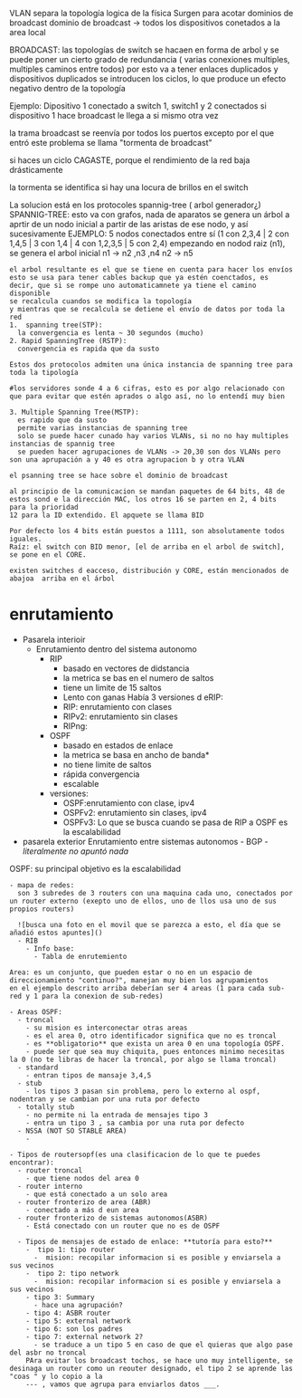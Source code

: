 VLAN separa la topología logica de la física
Surgen para acotar dominios de broadcast
  dominio de broadcast -> todos los dispositivos conetados a la area local

BROADCAST:
  las topologías de switch se hacaen en forma de arbol y
  se puede poner un cierto grado de redundancia ( varias conexiones multiples, multiples caminos entre todos)
  por esto va a tener enlaces duplicados y dispositivos duplicados
  se introducen los ciclos, lo que produce un efecto negativo dentro de la topología

  Ejemplo: 
    Dipositivo 1 conectado a switch 1, switch1 y 2 conectados
    si dispositivo 1 hace broadcast le llega a si mismo otra vez
  
  la trama broadcast se reenvía por todos los puertos excepto por el que entró
  este problema se llama "tormenta de broadcast"

  si haces un ciclo CAGASTE, porque el rendimiento de la red baja drásticamente

  la tormenta se identifica si hay una locura de brillos en el switch  

  La solucion está en los protocoles spannig-tree ( arbol generador¿)
  SPANNIG-TREE:
    esto va con grafos, nada de aparatos
    se genera un árbol a aprtir de un nodo inicial
    a partir de las aristas de ese nodo, y así sucesivamente
    EJEMPLO:
      5 nodos conectados entre sí (1 con 2,3,4 | 2 con 1,4,5 | 3 con 1,4 | 4 con 1,2,3,5 | 5 con 2,4)
      empezando en nodod raiz (n1), se genera el arbol inicial
      n1 -> n2 ,n3 ,n4
      n2 -> n5

    el arbol resultante es el que se tiene en cuenta para hacer los envíos
    esto se usa para tener cables backup que ya estén coenctados, es decir, que si se rompe uno automaticamnete ya tiene el camino disponible
    se recalcula cuandos se modifica la topología
    y mientras que se recalcula se detiene el envío de datos por toda la red 
    1.  spanning tree(STP): 
      la convergencia es lenta ~ 30 segundos (mucho)
    2. Rapid SpanningTree (RSTP):
      convergencia es rapida que da susto
    
    Estos dos protocolos admiten una única instancia de spanning tree para toda la tipología

    #los servidores sonde 4 a 6 cifras, esto es por algo relacionado con que para evitar que estén aprados o algo así, no lo entendí muy bien

    3. Multiple Spanning Tree(MSTP):
      es rapido que da susto
      permite varias instancias de spanning tree
      solo se puede hacer cunado hay varios VLANs, si no no hay multiples instancias de spannig tree
      se pueden hacer agrupaciones de VLANs -> 20,30 son dos VLANs pero son una aprupación a y 40 es otra agrupacion b y otra VLAN
    
    el psanning tree se hace sobre el dominio de broadcast
    
    al principio de la comunicacion se mandan paquetes de 64 bits, 48 de estos sond e la dirección MAC, los otros 16 se parten en 2, 4 bits para la prioridad 
    12 para la ID extendido. El apquete se llama BID

    Por defecto los 4 bits están puestos a 1111, son absolutamente todos iguales.
    Raíz: el switch con BID menor, [el de arriba en el arbol de switch], se pone en el CORE.

    existen switches d eacceso, distribución y CORE, están mencionados de abajoa  arriba en el árbol
    


# enrutamiento
  - Pasarela interioir
      - Enrutamiento dentro del sistema autonomo 
        - RIP 
            - basado en vectores de didstancia
            - la metrica se bas en el numero de saltos
            - tiene un limite de 15 saltos
            - Lento con ganas
          Había 3 versiones d eRIP:
            - RIP: enrutamiento con clases
            - RIPv2: enrutamiento sin clases
            - RIPng: 
        -  OSPF
            - basado en estados de enlace
            - la metrica se basa en ancho de banda*
            - no tiene limite de saltos 
            - rápida convergencia
            - escalable
          - versiones:
            - OSPF:enrutamiento con clase, ipv4
            - OSPFv2: enrutamiento sin clases, ipv4
            - OSPFv3: 
        Lo que se busca cuando se pasa de RIP a OSPF es la escalabilidad
  - pasarela exterior
      Enrutamiento entre sistemas autonomos
        -  BGP
            - _literalmente no apuntó nada_


  OSPF:
    su principal objetivo es la escalabilidad

    - mapa de redes:
      son 3 subredes de 3 routers con una maquina cada uno, conectados por un router externo (exepto uno de ellos, uno de llos usa uno de sus propios routers)
      
      ![busca una foto en el movil que se parezca a esto, el día que se añadió estos apuntes]()
      - RIB
        - Info base:
          - Tabla de enrutemiento
    
    Area: es un conjunto, que pueden estar o no en un espacio de direccionamiento "continuo?", manejan muy bien los agrupamientos
    en el ejemplo descrito arriba deberían ser 4 areas (1 para cada sub-red y 1 para la conexion de sub-redes)

    - Areas OSPF:
      - troncal
        - su mision es interconectar otras areas
        - es el area 0, otro identificador significa que no es troncal
        - es **obligatorio** que exista un area 0 en una topología OSPF.
        - puede ser que sea muy chiquita, pues entonces minimo necesitas la 0 (no te libras de hacer la troncal, por algo se llama troncal)
      - standard
        - entran tipos de mansaje 3,4,5
      - stub
        - los tipos 3 pasan sin problema, pero lo externo al ospf, nodentran y se cambian por una ruta por defecto 
      - totally stub
        - no permite ni la entrada de mensajes tipo 3
        - entra un tipo 3 , sa cambia por una ruta por defecto
      - NSSA (NOT SO STABLE AREA)
        - 

    - Tipos de routersopf(es una clasificacion de lo que te puedes encontrar):
      - router troncal
        - que tiene nodos del area 0
      - router interno
        - que está conectado a un solo area
      - router fronterizo de area (ABR)
        - conectado a más d eun area
      - router fronterizo de sistemas autonomos(ASBR)
        - Está conectado con un router que no es de OSPF

      - Tipos de mensajes de estado de enlace: **tutoría para esto?**
        -  tipo 1: tipo router
          -  mision: recopilar informacion si es posible y enviarsela a sus vecinos 
        -  tipo 2: tipo network
          -  mision: recopilar informacion si es posible y enviarsela a sus vecinos
        - tipo 3: Summary
          - hace una agrupación?
        - tipo 4: ASBR router
        - tipo 5: external network
        - tipo 6: son los padres
        - tipo 7: external network 2?
          - se traduce a un tipo 5 en caso de que el quieras que algo pase del asbr no troncal
        PAra evitar los broadcast tochos, se hace uno muy intelligente, se desinaga un router como un reouter designado, el tipo 2 se aprende las "coas " y lo copio a la
        --- , vamos que agrupa para enviarlos datos ___.


